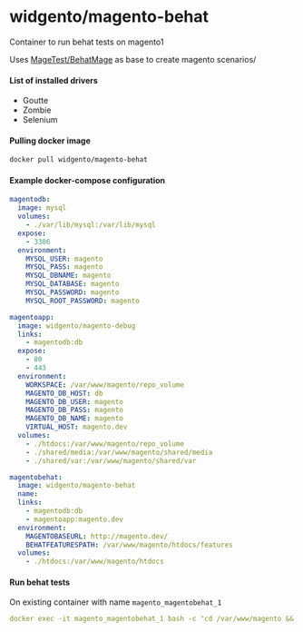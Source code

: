 # widgento/magento-behat
Container to run behat tests on magento1

Uses [MageTest/BehatMage](https://github.com/MageTest/BehatMage) as base to create magento scenarios/

#### List of installed drivers

* Goutte
* Zombie
* Selenium

#### Pulling docker image

```bash
docker pull widgento/magento-behat
```

#### Example docker-compose configuration

```yaml
magentodb:
  image: mysql
  volumes:
    - ./var/lib/mysql:/var/lib/mysql
  expose:
    - 3306
  environment:
    MYSQL_USER: magento
    MYSQL_PASS: magento
    MYSQL_DBNAME: magento
    MYSQL_DATABASE: magento
    MYSQL_PASSWORD: magento
    MYSQL_ROOT_PASSWORD: magento

magentoapp:
  image: widgento/magento-debug
  links:
    - magentodb:db
  expose:
    - 80
    - 443
  environment:
    WORKSPACE: /var/www/magento/repo_volume
    MAGENTO_DB_HOST: db
    MAGENTO_DB_USER: magento
    MAGENTO_DB_PASS: magento
    MAGENTO_DB_NAME: magento
    VIRTUAL_HOST: magento.dev
  volumes:
    - ./htdocs:/var/www/magento/repo_volume
    - ./shared/media:/var/www/magento/shared/media
    - ./shared/var:/var/www/magento/shared/var

magentobehat:
  image: widgento/magento-behat
  name: 
  links:
    - magentodb:db
    - magentoapp:magento.dev
  environment:
    MAGENTOBASEURL: http://magento.dev/
    BEHATFEATURESPATH: /var/www/magento/htdocs/features
  volumes:
    - ./htdocs:/var/www/magento/htdocs
```

#### Run behat tests

On existing container with name `magento_magentobehat_1`

```yaml
docker exec -it magento_magentobehat_1 bash -c "cd /var/www/magento && ./bin/behat"
```